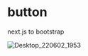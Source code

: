 # button
next.js to bootstrap

![Desktop_220602_1953](https://user-images.githubusercontent.com/55362290/171656114-7e576af8-3d1a-475d-bb34-00fd0253ac30.gif)
